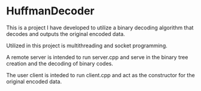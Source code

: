 # HuffmanDecoder
This is a project I have developed to utilize a binary decoding algorithm that decodes and outputs the original encoded data.

Utilized in this project is multithreading and socket programming. 

A remote server is intended to run server.cpp and serve in the binary tree creation and the decoding of binary codes. 

The user client is inteded to run client.cpp and act as the constructor for the original encoded data.
